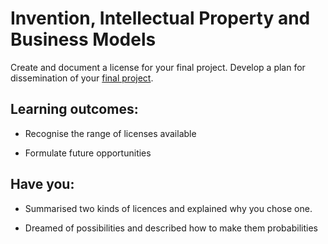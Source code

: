 # Invention, Intellectual Property and Business Models
Create and document a license for your final project. Develop a plan for dissemination of your [final project](http://academy.cba.mit.edu/classes/applications_implications/index.html).

## Learning outcomes:
* Recognise the range of licenses available

* Formulate future opportunities

## Have you:
* Summarised two kinds of licences and explained why you chose one.

* Dreamed of possibilities and described how to make them probabilities
